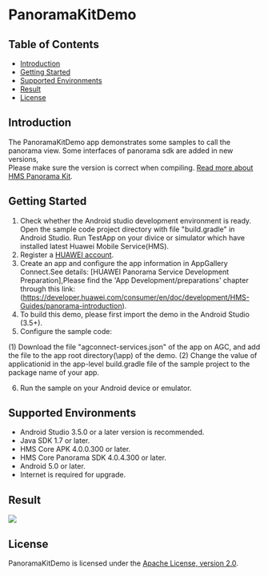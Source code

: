 # PanoramaKitDemo

## Table of Contents
 * [Introduction](#introduction)
 * [Getting Started](#installation)
 * [Supported Environments](#supported-environments)
 * [Result](#Result)
 * [License](#license)

## Introduction
The PanoramaKitDemo app demonstrates some samples to call the panorama view.
Some interfaces of panorama sdk are added in new versions,  
Please make sure the version is correct when compiling.
[Read more about HMS Panorama Kit](https://developer.huawei.com/consumer/cn/hms/huawei-panoramakit).

## Getting Started
   1. Check whether the Android studio development environment is ready. Open the sample code project directory with file "build.gradle" in Android Studio. Run TestApp on your divice or simulator which have installed latest Huawei Mobile Service(HMS).
   2. Register a [HUAWEI account](https://developer.huawei.com/consumer/en/).
   3. Create an app and configure the app information in AppGallery Connect.See details: [HUAWEI Panorama Service Development Preparation],Please find the 'App Development/preparations' chapter through this link:(https://developer.huawei.com/consumer/en/doc/development/HMS-Guides/panorama-introduction).
   4. To build this demo, please first import the demo in the Android Studio (3.5+).
   5. Configure the sample code:

(1) Download the file "agconnect-services.json" of the app on AGC, and add the file to the app root directory(\app) of the demo. 
(2) Change the value of applicationid in the app-level build.gradle file of the sample project to the package name of your app.

   6. Run the sample on your Android device or emulator.

## Supported Environments
- Android Studio 3.5.0 or a later version is recommended.
- Java SDK 1.7 or later.
- HMS Core APK 4.0.0.300 or later.
- HMS Core Panorama SDK 4.0.4.300 or later.
- Android 5.0 or later.
- Internet is required for upgrade.

## Result
   <img src="images/result.jpg" >

##  License
PanoramaKitDemo is licensed under the [Apache License, version 2.0](http://www.apache.org/licenses/LICENSE-2.0).

